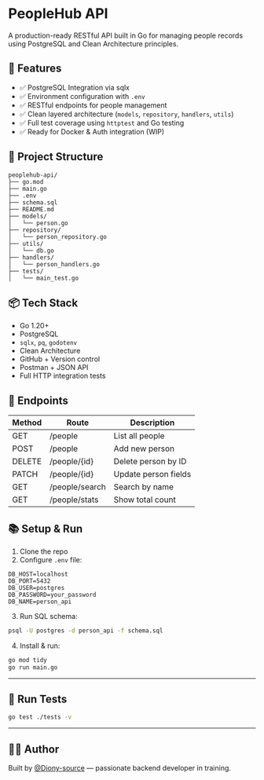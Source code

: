 # PeopleHub API

A production-ready RESTful API built in Go for managing people records using PostgreSQL and Clean Architecture principles.

## 🔧 Features

- ✅ PostgreSQL Integration via sqlx
- ✅ Environment configuration with `.env`
- ✅ RESTful endpoints for people management
- ✅ Clean layered architecture (`models`, `repository`, `handlers`, `utils`)
- ✅ Full test coverage using `httptest` and Go testing
- ✅ Ready for Docker & Auth integration (WIP)

## 📁 Project Structure

```
peoplehub-api/
├── go.mod
├── main.go
├── .env
├── schema.sql
├── README.md
├── models/
│   └── person.go
├── repository/
│   └── person_repository.go
├── utils/
│   └── db.go
├── handlers/
│   └── person_handlers.go
├── tests/
│   └── main_test.go
```

## 📦 Tech Stack

- Go 1.20+
- PostgreSQL
- `sqlx`, `pq`, `godotenv`
- Clean Architecture
- GitHub + Version control
- Postman + JSON API
- Full HTTP integration tests

## 🚀 Endpoints

| Method | Route              | Description             |
|--------|--------------------|-------------------------|
| GET    | /people            | List all people         |
| POST   | /people            | Add new person          |
| DELETE | /people/{id}       | Delete person by ID     |
| PATCH  | /people/{id}       | Update person fields    |
| GET    | /people/search     | Search by name          |
| GET    | /people/stats      | Show total count        |

## 📚 Setup & Run

1. Clone the repo  
2. Configure `.env` file:
```env
DB_HOST=localhost
DB_PORT=5432
DB_USER=postgres
DB_PASSWORD=your_password
DB_NAME=person_api
```

3. Run SQL schema:
```bash
psql -U postgres -d person_api -f schema.sql
```

4. Install & run:
```bash
go mod tidy
go run main.go
```

---

## 🧪 Run Tests

```bash
go test ./tests -v
```

---

## 👨‍💻 Author

Built by [@Diony-source](https://github.com/Diony-source) — passionate backend developer in training.  
